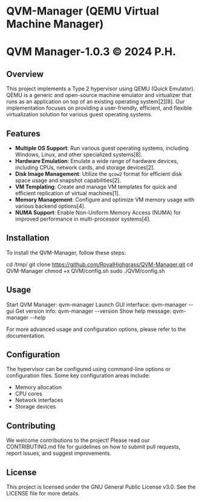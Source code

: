 # QVM-Manager (QEMU Virtual Machine Manager)

# QVM Manager-1.0.3 © 2024 P.H.

## Overview

This project implements a Type 2 hypervisor using QEMU (Quick Emulator). QEMU is a generic and open-source machine emulator and virtualizer that runs as an application on top of an existing operating system[2][8]. Our implementation focuses on providing a user-friendly, efficient, and flexible virtualization solution for various guest operating systems.

## Features

- **Multiple OS Support**: Run various guest operating systems, including Windows, Linux, and other specialized systems[8].
- **Hardware Emulation**: Emulate a wide range of hardware devices, including CPUs, network cards, and storage devices[2].
- **Disk Image Management**: Utilize the `qcow2` format for efficient disk space usage and snapshot capabilities[2].
- **VM Templating**: Create and manage VM templates for quick and efficient replication of virtual machines[1].
- **Memory Management**: Configure and optimize VM memory usage with various backend options[4].
- **NUMA Support**: Enable Non-Uniform Memory Access (NUMA) for improved performance in multi-processor systems[4].

## Installation

To install the QVM-Manager, follow these steps:

cd /tmp/
git clone https://github.com/RoyalHighgrass/QVM-Manager.git
cd QVM-Manager
chmod +x QVM/config.sh
sudo ./QVM/config.sh

## Usage

Start QVM Manager:    qvm-manager
Launch GUI interface: qvm-manager --gui
Get version info:     qvm-manager --version
Show help message:    qvm-manager --help


For more advanced usage and configuration options, please refer to the documentation.

## Configuration

The hypervisor can be configured using command-line options or configuration files. Some key configuration areas include:

- Memory allocation
- CPU cores
- Network interfaces
- Storage devices

## Contributing

We welcome contributions to the project! Please read our CONTRIBUTING.md file for guidelines on how to submit pull requests, report issues, and suggest improvements.

## License

This project is licensed under the GNU General Public License v3.0. See the LICENSE file for more details.

